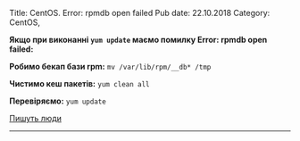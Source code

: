 Title: CentOS. Error: rpmdb open failed
Pub date: 22.10.2018
Category: CentOS, 

**Якщо при виконанні `yum update` маємо помилку Error: rpmdb open failed:**

**Робимо бекап бази rpm:**
`mv /var/lib/rpm/__db* /tmp`

**Чистимо кеш пакетів:**
`yum clean all`

**Перевіряємо:**
`yum update`

<a href="https://www.ostechnix.com/solve-error-rpmdb-open-failed-error-centos/">Пишуть люди</a>

-----
